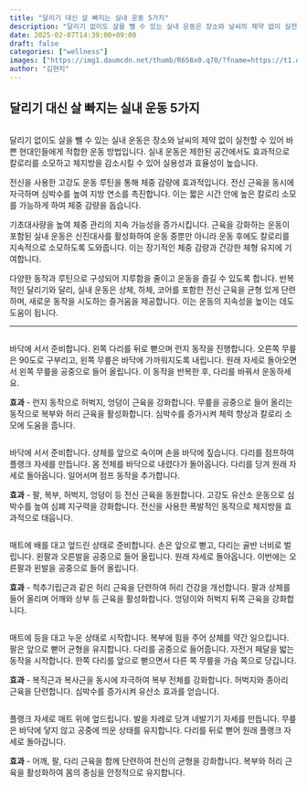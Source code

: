 ```yaml
---
title: "달리기 대신 살 빠지는 실내 운동 5가지"
description: "달리기 없이도 살을 뺄 수 있는 실내 운동은 장소와 날씨의 제약 없이 실천할 수 있어 바쁜 현대인들에게 적합한 운동 방법입니다. 실내 운동은 제한된 공간에서도 효과적으로 칼로리를 소모하고 체지방을 감소시킬 수 있어 실용성과 효율성이 높습니다."
date: 2025-02-07T14:39:00+09:00
draft: false
categories: ["wellness"]
images: ["https://img1.daumcdn.net/thumb/R658x0.q70/?fname=https://t1.daumcdn.net/news/202502/09/tenbody/20250209073024055jrhn.jpg", "https://t1.daumcdn.net/news/202502/09/tenbody/20250209073024336ktgf.gif", "https://t1.daumcdn.net/news/202502/09/tenbody/20250209073024695trtj.gif", "https://t1.daumcdn.net/news/202502/09/tenbody/20250209073025079ijrh.gif", "https://t1.daumcdn.net/news/202502/09/tenbody/20250209073025371qerr.gif"]
author: "김현지"
---
```


<h2 >달리기 대신 살 빠지는 실내 운동 5가지</h2> <figure ><img src="https://img1.daumcdn.net/thumb/R658x0.q70/?fname=https://t1.daumcdn.net/news/202502/09/tenbody/20250209073024055jrhn.jpg" alt=""/></figure> <p>달리기 없이도 살을 뺄 수 있는 실내 운동은 장소와 날씨의 제약 없이 실천할 수 있어 바쁜 현대인들에게 적합한 운동 방법입니다. 실내 운동은 제한된 공간에서도 효과적으로 칼로리를 소모하고 체지방을 감소시킬 수 있어 실용성과 효율성이 높습니다.</p> <p>전신을 사용한 고강도 운동 루틴을 통해 체중 감량에 효과적입니다. 전신 근육을 동시에 자극하며 심박수를 높여 지방 연소를 촉진합니다. 이는 짧은 시간 안에 높은 칼로리 소모를 가능하게 하여 체중 감량을 돕습니다.</p> <p>기초대사량을 높여 체중 관리의 지속 가능성을 증가시킵니다. 근육을 강화하는 운동이 포함된 실내 운동은 신진대사를 활성화하여 운동 중뿐만 아니라 운동 후에도 칼로리를 지속적으로 소모하도록 도와줍니다. 이는 장기적인 체중 감량과 건강한 체형 유지에 기여합니다.</p> <p>다양한 동작과 루틴으로 구성되어 지루함을 줄이고 운동을 즐길 수 있도록 합니다. 반복적인 달리기와 달리, 실내 운동은 상체, 하체, 코어를 포함한 전신 근육을 균형 있게 단련하며, 새로운 동작을 시도하는 즐거움을 제공합니다. 이는 운동의 지속성을 높이는 데도 도움이 됩니다.</p> <hr /> <figure ><img src="https://t1.daumcdn.net/news/202502/09/tenbody/20250209073024336ktgf.gif" alt=""/></figure> <p>바닥에 서서 준비합니다. 왼쪽 다리를 뒤로 뻗으며 런지 동작을 진행합니다. 오른쪽 무릎은 90도로 구부리고, 왼쪽 무릎은 바닥에 가까워지도록 내립니다. 원래 자세로 돌아오면서 왼쪽 무릎을 공중으로 들어 올립니다. 이 동작을 반복한 후, 다리를 바꿔서 운동하세요.</p> <p><strong>효과</strong> - 런지 동작으로 허벅지, 엉덩이 근육을 강화합니다. 무릎을 공중으로 들어 올리는 동작으로 복부와 허리 근육을 활성화합니다. 심박수를 증가시켜 체력 향상과 칼로리 소모에 도움을 줍니다.</p> <figure ><img src="https://t1.daumcdn.net/news/202502/09/tenbody/20250209073024695trtj.gif" alt=""/></figure> <p>바닥에 서서 준비합니다. 상체를 앞으로 숙이며 손을 바닥에 짚습니다. 다리를 점프하여 플랭크 자세를 만듭니다. 몸 전체를 바닥으로 내렸다가 돌아옵니다. 다리를 당겨 원래 자세로 돌아옵니다. 일어서며 점프 동작을 추가합니다.</p> <p><strong>효과</strong> - 팔, 복부, 허벅지, 엉덩이 등 전신 근육을 동원합니다. 고강도 유산소 운동으로 심박수를 높여 심폐 지구력을 강화합니다. 전신을 사용한 폭발적인 동작으로 체지방을 효과적으로 태웁니다.</p> <figure ><img src="https://t1.daumcdn.net/news/202502/09/tenbody/20250209073025079ijrh.gif" alt=""/></figure> <p>매트에 배를 대고 엎드린 상태로 준비합니다. 손은 앞으로 뻗고, 다리는 골반 너비로 벌립니다. 왼팔과 오른발을 공중으로 들어 올립니다. 원래 자세로 돌아옵니다. 이번에는 오른팔과 왼발을 공중으로 들어 올립니다.</p> <p><strong>효과</strong> - 척추기립근과 같은 허리 근육을 단련하여 허리 건강을 개선합니다. 팔과 상체를 들어 올리며 어깨와 상부 등 근육을 활성화합니다. 엉덩이와 허벅지 뒤쪽 근육을 강화합니다.</p> <figure ><img src="https://t1.daumcdn.net/news/202502/09/tenbody/20250209073025371qerr.gif" alt=""/></figure> <p>매트에 등을 대고 누운 상태로 시작합니다. 복부에 힘을 주어 상체를 약간 일으킵니다. 팔은 앞으로 뻗어 균형을 유지합니다. 다리를 공중으로 들어줍니다. 자전거 페달을 밟는 동작을 시작합니다. 한쪽 다리를 앞으로 뻗으면서 다른 쪽 무릎을 가슴 쪽으로 당깁니다.</p> <p><strong>효과</strong> - 복직근과 복사근을 동시에 자극하여 복부 전체를 강화합니다. 허벅지와 종아리 근육을 단련합니다. 심박수를 증가시켜 유산소 효과를 얻습니다.</p> <figure ><img src="https://t1.daumcdn.net/news/202502/09/tenbody/20250209073025627zndl.gif" alt=""/></figure> <p>플랭크 자세로 매트 위에 엎드립니다. 발을 차례로 당겨 네발기기 자세를 만듭니다. 무릎은 바닥에 닿지 않고 공중에 띄운 상태를 유지합니다. 다리를 뒤로 뻗어 원래 플랭크 자세로 돌아갑니다.</p> <p><strong>효과</strong> - 어깨, 팔, 다리 근육을 함께 단련하여 전신의 균형을 강화합니다. 복부와 허리 근육을 활성화하여 몸의 중심을 안정적으로 유지합니다.</p>